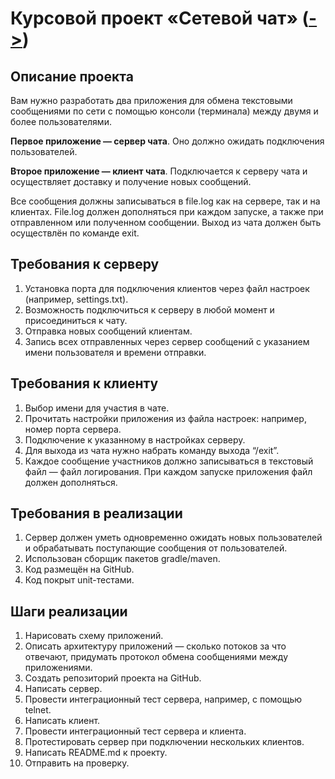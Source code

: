 # Курсовой проект «Сетевой чат» ([->](https://github.com/netology-code/jd-homeworks/blob/video/diploma/networkchat.md "Ссылка на GitHub Netologia"))


## Описание проекта

Вам нужно разработать два приложения для обмена текстовыми сообщениями по сети с помощью консоли (терминала) между двумя и более пользователями. 

**Первое приложение — сервер чата**. Оно должно ожидать подключения пользователей.

**Второе приложение — клиент чата**. Подключается к серверу чата и осуществляет доставку и получение новых сообщений.

Все сообщения должны записываться в file.log как на сервере, так и на клиентах. File.log должен дополняться при каждом запуске, а также при отправленном или полученном сообщении. Выход из чата должен быть осуществлён по команде exit.

## Требования к серверу

1. Установка порта для подключения клиентов через файл настроек (например, settings.txt).
1. Возможность подключиться к серверу в любой момент и присоединиться к чату.
1. Отправка новых сообщений клиентам.
1. Запись всех отправленных через сервер сообщений с указанием имени пользователя и времени отправки.

## Требования к клиенту

1. Выбор имени для участия в чате.
1. Прочитать настройки приложения из файла настроек: например, номер порта сервера.
1. Подключение к указанному в настройках серверу.
1. Для выхода из чата нужно набрать команду выхода “/exit”.
1. Каждое сообщение участников должно записываться в текстовый файл — файл логирования. При каждом запуске приложения файл должен дополняться.

## Требования в реализации

1. Сервер должен уметь одновременно ожидать новых пользователей и обрабатывать поступающие сообщения от пользователей.
1. Использован сборщик пакетов gradle/maven.
1. Код размещён на GitHub.
1. Код покрыт unit-тестами.

## Шаги реализации

1. Нарисовать схему приложений.
2. Описать архитектуру приложений — сколько потоков за что отвечают, придумать протокол обмена сообщениями между приложениями.
3. Создать репозиторий проекта на GitHub.
4. Написать сервер.
5. Провести интеграционный тест сервера, например, с помощью telnet.
6. Написать клиент.
7. Провести интеграционный тест сервера и клиента.
8. Протестировать сервер при подключении нескольких клиентов.
9. Написать README.md к проекту.
10. Отправить на проверку.
